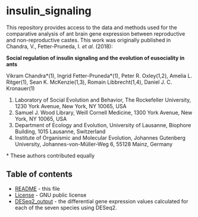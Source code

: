 # insulin_signaling
This repository provides access to the data and methods used for the comparative analysis of ant brain gene expression between reproductive and non-reproductive castes. This work was originally published in Chandra, V., Fetter-Pruneda, I. _et al_. (2018):

**Social regulation of insulin signaling and the evolution of eusociality in ants**

Vikram Chandra\*(1), Ingrid Fetter-Pruneda\*(1), Peter R. Oxley(1,2), Amelia L. Ritger(1), Sean K. McKenzie(1,3), Romain Libbrecht(1,4), Daniel J. C. Kronauer(1)

1. Laboratory of Social Evolution and Behavior, The Rockefeller University, 1230 York Avenue, New York, NY 10065, USA
2. Samuel J. Wood Library, Weill Cornell Medicine, 1300 York Avenue, New York, NY 10065, USA
3. Department of Ecology and Evolution, University of Lausanne, Biophore Building, 1015 Lausanne, Switzerland
4. Institute of Organismic and Molecular Evolution, Johannes Gutenberg University, Johannes-von-Müller-Weg 6, 55128 Mainz, Germany

\* These authors contributed equally


## Table of contents

* [README](./README.md) - this file
* [License](./LICENSE) - GNU public license
* [DESeq2_output](./DESeq2_output) - the differential gene expression values calculated for each of the seven species using DESeq2.
